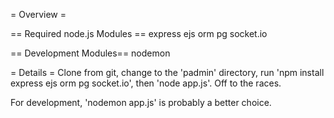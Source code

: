 = Overview =

== Required node.js Modules ==
express
ejs
orm
pg
socket.io

== Development Modules==
nodemon

= Details =
Clone from git, change to the 'padmin' directory, run 'npm install express ejs orm pg socket.io', then 'node app.js'.  Off to the races.

For development, 'nodemon app.js' is probably a better choice.